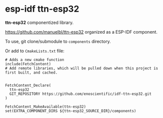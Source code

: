 # esp-idf ttn-esp32

**ttn-esp32** componentized library.

https://github.com/manuelbl/ttn-esp32 organized as a ESP-IDF component.

To use, git clone/submodule to `components` directory.

Or add to `CmakeLists.txt` file:

```
# Adds a new cmake function
include(FetchContent)
# Add remote libraries, which will be pulled down when this project is first built, and cached.


FetchContent_Declare(
  ttn-esp32
  GIT_REPOSITORY https://github.com/enoscientific/idf-ttn-esp32.git
)

FetchContent_MakeAvailable(ttn-esp32)
set(EXTRA_COMPONENT_DIRS ${ttn-esp32_SOURCE_DIR}/components)

```
